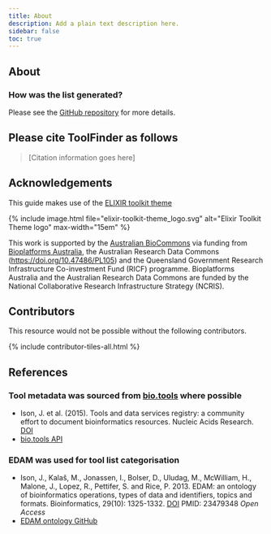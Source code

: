 ```yaml
---
title: About
description: Add a plain text description here.
sidebar: false
toc: true
---
```



## About 

### How was the list generated?

Please see the [GitHub repository](https://github.com/AustralianBioCommons/australianbiocommons.github.io) for more details.


## Please cite ToolFinder as follows

> [Citation information goes here]


## Acknowledgements

This guide makes use of the [ELIXIR toolkit theme](https://github.com/ELIXIR-Belgium/elixir-toolkit-theme)

{% include image.html file="elixir-toolkit-theme_logo.svg" alt="Elixir Toolkit Theme logo" max-width="15em" %}

This work is supported by the [Australian BioCommons](https://www.biocommons.org.au/) via funding from [Bioplatforms Australia](https://bioplatforms.com/), the Australian Research Data Commons (https://doi.org/10.47486/PL105) and the Queensland Government Research Infrastructure Co-investment Fund (RICF) programme. Bioplatforms Australia and the Australian Research Data Commons are funded by the National Collaborative Research Infrastructure Strategy (NCRIS).


## Contributors

This resource would not be possible without the following contributors.

{% include contributor-tiles-all.html %}


## References

### Tool metadata was sourced from [bio.tools](https://bio.tools/) where possible

- Ison, J. et al. (2015). Tools and data services registry: a community effort to document bioinformatics resources. Nucleic Acids Research. [DOI](https://doi.org/10.1093/nar/gkv1116)
- [bio.tools API](https://biotools.readthedocs.io/en/latest/api_reference.html)

### EDAM was used for tool list categorisation

- Ison, J., Kalaš, M., Jonassen, I., Bolser, D., Uludag, M., McWilliam, H., Malone, J., Lopez, R., Pettifer, S. and Rice, P. 2013. EDAM: an ontology of bioinformatics operations, types of data and identifiers, topics and formats. Bioinformatics, 29(10): 1325-1332. [DOI](https://doi.org/10.1093/bioinformatics/btt113) PMID: 23479348 *Open Access*
- [EDAM ontology GitHub](https://github.com/edamontology/edamontology)
